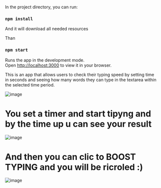 
In the project directory, you can run:
### `npm install`

And it will download all needed resources

Than 
### `npm start`

Runs the app in the development mode.\
Open [http://localhost:3000](http://localhost:3000) to view it in your browser.


This is an app that allows users to check their typing speed by setting time in seconds and seeing how many words they can type in the textarea within the selected time period.


![image](https://user-images.githubusercontent.com/95775818/200245768-5a3d176e-e1cf-433c-9608-39af16c42a89.png)


# You set a timer and start tipyng and by the time up u can see your result 


![image](https://user-images.githubusercontent.com/95775818/200246267-0873dd15-e514-46ff-a8cc-fbb58e662bf4.png)


# And then you can clic to BOOST TYPING  and you will be ricroled :)
![image](https://user-images.githubusercontent.com/95775818/200245858-befce2d4-fbf8-4cd9-afa9-34f63044e9ff.png)
